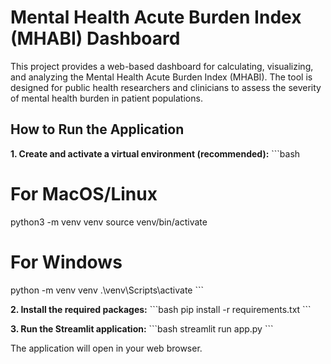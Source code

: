 # Mental Health Acute Burden Index (MHABI) Dashboard

This project provides a web-based dashboard for calculating, visualizing, and analyzing the Mental Health Acute Burden Index (MHABI). The tool is designed for public health researchers and clinicians to assess the severity of mental health burden in patient populations.

## How to Run the Application

**1. Create and activate a virtual environment (recommended):**
\`\`\`bash
# For MacOS/Linux
python3 -m venv venv
source venv/bin/activate

# For Windows
python -m venv venv
.\\venv\\Scripts\\activate
\`\`\`

**2. Install the required packages:**
\`\`\`bash
pip install -r requirements.txt
\`\`\`

**3. Run the Streamlit application:**
\`\`\`bash
streamlit run app.py
\`\`\`

The application will open in your web browser.
